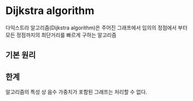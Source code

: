 # Dijkstra algorithm

다익스트라 알고리즘(Dijkstra algorithm)은 주어진 그래프에서 임의의 정점에서 부터 모든 정점까지의 최단거리를 빠르게 구하는 알고리즘

## 기본 원리

## 한계

알고리즘의 특성 상 음수 가중치가 포함된 그래프는 처리할 수 없다.